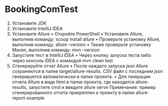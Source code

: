 # BookingComTest
1.	Установите JDK
2.	Установите IntelliJ IDEA
3.	Установите Allure
•	Откройте PowerShell
•	Установите Allure, выполнив команду: scoop install allure
•	Проверьте установку Allure, выполнив команду: allure –version
•	Также проверьте установку Maven, выполнив команду: mvn –version
4.	Запустите тест в IntelliJ IDEA
•	Через кнопку запуска теста либо через консоль IDEA с командой mvn clean test
5.	Сгенерируйте отчет Allure
•	После каждого запуска json Allure сохраняются в папке target/allure-results. CSV файл с последним json генерируется автоматически в папке проекта. 
•	Для генерации отчета Allure в виде html в папке проекта, где находится allure-results, запустите cmd и введите allure serve
Примечание: пример сгенерированного отчета прикреплен к проекту в папке allure-report-example

